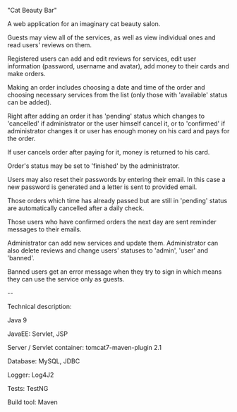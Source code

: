 "Cat Beauty Bar"

A web application for an imaginary cat beauty salon.

Guests may view all of the services, as well as view individual ones and read users' reviews on them.

Registered users can add and edit reviews for services, edit user information (password, username and avatar), add money to their cards and make orders.

Making an order includes choosing a date and time of the order and choosing necessary services from the list (only those with 'available' status can be added).

Right after adding an order it has 'pending' status which changes to 'cancelled' if administrator or the user himself cancel it, or to 'confirmed' if administrator changes it or user has enough money on his card and pays for the order.

If user cancels order after paying for it, money is returned to his card.

Order's status may be set to 'finished' by the administrator.

Users may also reset their passwords by entering their email. In this case a new password is generated and a letter is sent to provided email.

Those orders which time has already passed but are still in 'pending' status are automatically cancelled after a daily check.

Those users who have confirmed orders the next day are sent reminder messages to their emails.

Administrator can add new services and update them. Administrator can also delete reviews and change users' statuses to 'admin', 'user' and 'banned'.

Banned users get an error message when they try to sign in which means they can use the service only as guests.

--

Technical description:

Java 9

JavaEE: Servlet, JSP

Server / Servlet container: tomcat7-maven-plugin 2.1

Database: MySQL, JDBC

Logger: Log4J2

Tests: TestNG

Build tool: Maven
